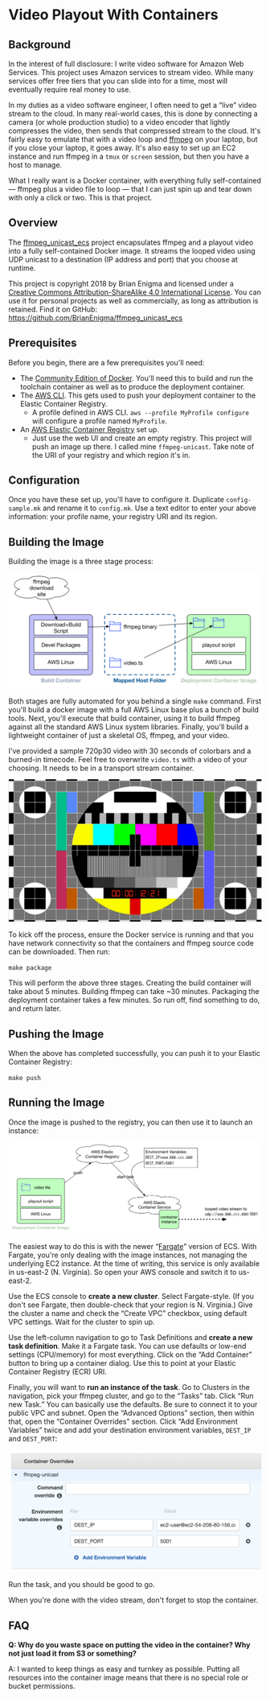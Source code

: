# Video Playout With Containers

## Background

In the interest of full disclosure: I write video software for Amazon Web Services. This project uses Amazon services to stream video. While many services offer free tiers that you can slide into for a time, most will eventually require real money to use.

In my duties as a video software engineer, I often need to get a “live” video stream to the cloud. In many real-world cases, this is done by connecting a camera (or whole production studio) to a video encoder that lightly compresses the video, then sends that compressed stream to the cloud. It's fairly easy to emulate that with a video loop and [ffmpeg](http://ffmpeg.org/) on your laptop, but if you close your laptop, it goes away. It's also easy to set up an EC2 instance and run ffmpeg in a `tmux` or `screen` session, but then you have a host to manage.

What I really want is a Docker container, with everything fully self-contained — ffmpeg plus a video file to loop — that I can just spin up and tear down with only a click or two. This is that project.

## Overview

The [ffmpeg_unicast_ecs](https://github.com/BrianEnigma/ffmpeg_unicast_ecs) project encapsulates ffmpeg and a playout video into a fully self-contained Docker image. It streams the looped video using UDP unicast to a destination (IP address and port) that you choose at runtime.

This project is copyright 2018 by Brian Enigma and licensed under a <a rel="license" href="http://creativecommons.org/licenses/by-sa/4.0/">Creative Commons Attribution-ShareAlike 4.0 International License</a>. You can use it for personal projects as well as commercially, as long as attribution is retained. Find it on GitHub: <https://github.com/BrianEnigma/ffmpeg_unicast_ecs>

## Prerequisites

Before you begin, there are a few prerequisites you'll need:

- The [Community Edition of Docker](https://www.docker.com/community-edition). You'll need this to build and run the toolchain container as well as to produce the deployment container.
- The [AWS CLI](https://aws.amazon.com/cli/). This gets used to push your deployment container to the Elastic Container Registry.
  - A profile defined in AWS CLI. `aws --profile MyProfile configure` will configure a profile named `MyProfile`.
- An [AWS Elastic Container Registry](https://aws.amazon.com/ecr/) set up.
  - Just use the web UI and create an empty registry. This project will push an image up there. I called mine `ffmpeg-unicast`. Take note of the URI of your registry and which region it's in.

## Configuration

Once you have these set up, you'll have to configure it. Duplicate `config-sample.mk` and rename it to `config.mk`. Use a text editor to enter your above information: your profile name, your registry URI and its region.

## Building the Image

Building the image is a three stage process:

![build process](images/build.png)

Both stages are fully automated for you behind a single `make` command. First you'll build a docker image with a full AWS Linux base plus a bunch of build tools. Next, you'll execute that build container, using it to build ffmpeg against all the standard AWS Linux system libraries. Finally, you'll build a lightweight container of just a skeletal OS, ffmpeg, and your video.

I've provided a sample 720p30 video with 30 seconds of colorbars and a burned-in timecode. Feel free to overwrite `video.ts` with a video of your choosing. It needs to be in a transport stream container.



![colorbars](images/colorbars.jpg)



To kick off the process, ensure the Docker service is running and that you have network connectivity so that the containers and ffmpeg source code can be downloaded. Then run:

`make package`

This will perform the above three stages. Creating the build container will take about 5 minutes. Building ffmpeg can take ~30 minutes. Packaging the deployment container takes a few minutes. So run off, find something to do, and return later.

## Pushing the Image

When the above has completed successfully, you can push it to your Elastic Container Registry:

`make push`

## Running the Image

Once the image is pushed to the registry, you can then use it to launch an instance:



![deployment](images/deploy.png)



The easiest way to do this is with the newer “[Fargate](https://aws.amazon.com/about-aws/whats-new/2017/11/introducing-aws-fargate-a-technology-to-run-containers-without-managing-infrastructure/)” version of ECS. With Fargate, you're only dealing with the image instances, not managing the underlying EC2 instance. At the time of writing, this service is only available in us-east-2 (N. Virginia). So open your AWS console and switch it to us-east-2.

Use the ECS console to **create a new cluster**. Select Fargate-style. (If you don't see Fargate, then double-check that your region is N. Virginia.) Give the cluster a name and check the “Create VPC” checkbox, using default VPC settings. Wait for the cluster to spin up.

Use the left-column navigation to go to Task Definitions and **create a new task definition**. Make it a Fargate task. You can use defaults or low-end settings (CPU/memory) for most everything. Click on the “Add Container” button to bring up a container dialog. Use this to point at your Elastic Container Registry (ECR) URI.

Finally, you will want to **run an instance of the task**. Go to Clusters in the navigation, pick your ffmpeg cluster, and go to the “Tasks” tab. Click “Run new Task.” You can basically use the defaults. Be sure to connect it to your public VPC and subnet. Open the “Advanced Options” section, then within that, open the “Container Overrides” section. Click “Add Environment Variables” twice and add your destination environment variables, `DEST_IP` and `DEST_PORT`:

![container_overrides](images/container_overrides.png)

Run the task, and you should be good to go.

When you're done with the video stream, don't forget to stop the container.

## FAQ

**Q: Why do you waste space on putting the video in the container? Why not just load it from S3 or something?**

A: I wanted to keep things as easy and turnkey as possible. Putting all resources into the container image means that there is no special role or bucket permissions.